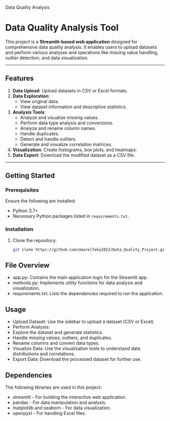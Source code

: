 Data Quality Analysis
# Data Quality Analysis Tool

This project is a **Streamlit-based web application** designed for comprehensive data quality analysis. It enables users to upload datasets and perform various analyses and operations like missing value handling, outlier detection, and data visualization.

---

## Features

1. **Data Upload**: Upload datasets in CSV or Excel formats.
2. **Data Exploration**:
   - View original data.
   - View dataset information and descriptive statistics.
3. **Analysis Tools**:
   - Analyze and visualize missing values.
   - Perform data type analysis and conversions.
   - Analyze and rename column names.
   - Handle duplicates.
   - Detect and handle outliers.
   - Generate and visualize correlation matrices.
4. **Visualization**: Create histograms, box plots, and heatmaps.
5. **Data Export**: Download the modified dataset as a CSV file.

---

## Getting Started

### Prerequisites
Ensure the following are installed:
- Python 3.7+
- Necessary Python packages listed in `requirements.txt`.

### Installation
1. Clone the repository:
   ```bash
   git clone https://github.com/omarelfeky2022/Data_Quality_Project.git
   ```
   
## File Overview
  - app.py: Contains the main application logic for the Streamlit app.
  - methods.py: Implements utility functions for data analysis and visualization.
  - requirements.txt: Lists the dependencies required to run the application.
## Usage
  - Upload Dataset: Use the sidebar to upload a dataset (CSV or Excel).
  - Perform Analysis:
  - Explore the dataset and generate statistics.
  - Handle missing values, outliers, and duplicates.
  - Rename columns and convert data types.
  - Visualize Data: Use the visualization tools to understand data distributions and correlations.
  - Export Data: Download the processed dataset for further use.
## Dependencies
   The following libraries are used in this project:
  - streamlit - For building the interactive web application.
  - pandas - For data manipulation and analysis.
  - matplotlib and seaborn - For data visualization.
  - openpyxl - For handling Excel files.
